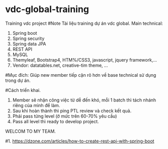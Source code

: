 # vdc-global-training
Training vdc project
#Note
Tài liệu training dự án vdc global.
Main technical:
1. Spring boot
2. Spring security
3. Spring data JPA
4. REST API
5. MySQL
6. Themyleaf, Bootstrap4, HTM%/CSS3, javascript, jquery framework,...
7. Vendor: datatables.net, creative-tim theme, ...

#Mục đích: Giúp new member tiếp cận rõ hơn về base technical sử dụng trong dự án.

#Cách triển khai.
1. Member sẽ nhận công việc từ dễ đến khó, mỗi 1 batch thì tách nhánh riêng của mình để làm. 
2. Sau khi hoàn thành thì ping PTL review và check kết quả.
3. Phải pass từng level (ở mức trên 60-70% yêu cầu)
4. Pass all level thì ready to develop project.

WELCOM TO MY TEAM.

#1. https://dzone.com/articles/how-to-create-rest-api-with-spring-boot
